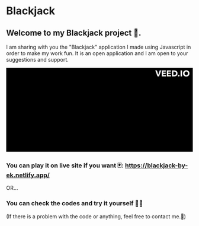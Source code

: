 # Blackjack

## Welcome to my Blackjack project 👋.
I am sharing with you the "Blackjack" application I made using Javascript in order to make my work fun. It is an open application and I am open to your suggestions and support.

![](https://github.com/ezgikarali4/Blackjack/blob/master/assets/Screen%20Recording%20-%2013%20Nisan%202023.gif)
### You can play it on live site if you want 🃏: https://blackjack-by-ek.netlify.app/

OR...

### You can check the codes and try it yourself 👩‍💻

(If there is a problem with the code or anything, feel free to contact me.📩)
